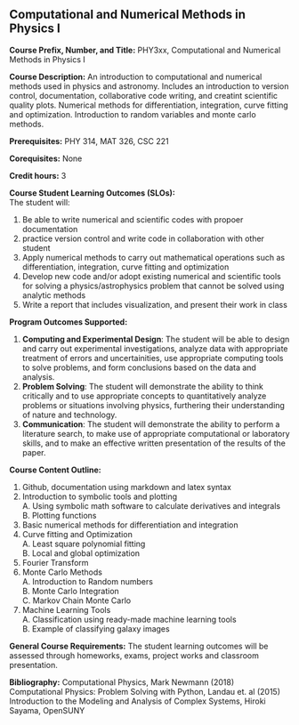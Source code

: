 Computational and Numerical Methods in Physics I
---
**Course Prefix, Number, and Title:** PHY3xx, Computational and Numerical Methods in Physics I

**Course Description:** An introduction to computational and numerical methods used in physics and astronomy. Includes an introduction to version control, documentation, collaborative code writing, and creatint scientific quality plots. Numerical methods for differentiation, integration, curve fitting and optimization. Introduction to random variables and monte carlo methods.  

**Prerequisites:** PHY 314, MAT 326, CSC 221

**Corequisites:** None

**Credit hours:** 3

**Course Student Learning Outcomes (SLOs):**  
The student will:  
1. Be able to write numerical and scientific codes with propoer documentation
2. practice version control and write code in collaboration with other student
3. Apply numerical methods to carry out mathematical operations such as differentiation, integration, curve fitting and optimization
4. Develop new code and/or adopt existing numerical and scientific tools for solving a physics/astrophysics problem that cannot be solved using analytic methods
5. Write a report that includes visualization, and present their work in class

**Program Outcomes Supported:**  
1. **Computing and Experimental Design**: The student will be able to design and carry out experimental investigations, analyze data with appropriate treatment of errors and uncertainities, use appropriate computing tools to solve problems, and form conclusions based on the data and analysis.
2. **Problem Solving**: The student will demonstrate the ability to think critically and to use appropriate concepts to quantitatively analyze problems or situations involving physics, furthering their understanding of nature and technology.
3. **Communication**: The student will demonstrate the ability to perform a literature search, to make use of appropriate computational or laboratory skills, and to make an effective written presentation of the results of the paper.

**Course Content Outline:**  
1. Github, documentation using markdown and latex syntax 
2. Introduction to symbolic tools and plotting  
   A. Using symbolic math software to calculate derivatives and integrals  
   B. Plotting functions  
3. Basic numerical methods for differentiation and integration  
4. Curve fitting and Optimization  
   A. Least square polynomial fitting  
   B. Local and global optimization  
5. Fourier Transform  
6. Monte Carlo Methods  
   A. Introduction to Random numbers  
   B. Monte Carlo Integration  
   C. Markov Chain Monte Carlo  
7. Machine Learning Tools  
   A. Classification using ready-made machine learning tools  
   B. Example of classifying galaxy images  

**General Course Requirements:**
The student learning outcomes will be assessed through homeworks, exams, project works and classroom presentation.

**Bibliography:**
Computational Physics, Mark Newmann (2018)  
Computational Physics: Problem Solving with Python, Landau et. al (2015)  
Introduction to the Modeling and Analysis of Complex Systems, Hiroki Sayama, OpenSUNY 

